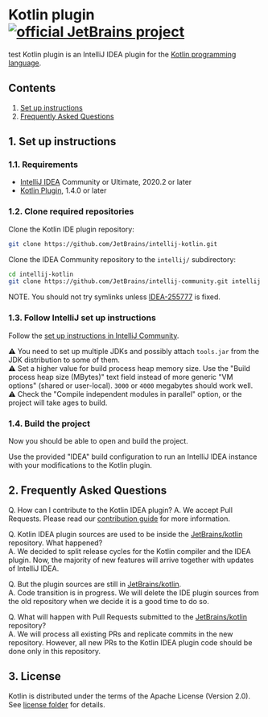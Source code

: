 # Kotlin plugin [![official JetBrains project](http://jb.gg/badges/official.svg)](https://confluence.jetbrains.com/display/ALL/JetBrains+on+GitHub)
test
Kotlin plugin is an IntelliJ IDEA plugin for the [Kotlin programming language](https://kotlinlang.org/).

## Contents

1. [Set up instructions](#1-set-up-instructions)
2. [Frequently Asked Questions](#2-frequently-asked-questions)

## 1. Set up instructions

### 1.1. Requirements
- [IntelliJ IDEA](https://jetbrains.com/idea/download) Community or Ultimate, 2020.2 or later
- [Kotlin Plugin](https://plugins.jetbrains.com/plugin/6954-kotlin), 1.4.0 or later

### 1.2. Clone required repositories

Clone the Kotlin IDE plugin repository:

```bash
git clone https://github.com/JetBrains/intellij-kotlin.git
```

Clone the IDEA Community repository to the `intellij/` subdirectory:

```bash
cd intellij-kotlin
git clone https://github.com/JetBrains/intellij-community.git intellij
```

NOTE. You should not try symlinks unless [IDEA-255777](https://youtrack.jetbrains.com/issue/IDEA-255777) is fixed.

### 1.3. Follow IntelliJ set up instructions

Follow the [set up instructions in IntelliJ Community](https://github.com/JetBrains/intellij-community/blob/master/README.md).

⚠️ You need to set up multiple JDKs and possibly attach `tools.jar` from the JDK distribution to some of them.  
⚠️ Set a higher value for build process heap memory size. Use the "Build process heap size (MBytes)" text field instead of
more generic "VM options" (shared or user-local). `3000` or `4000` megabytes should work well.  
⚠️ Check the "Compile independent modules in parallel" option, or the project will take ages to build.

### 1.4. Build the project

Now you should be able to open and build the project.

Use the provided "IDEA" build configuration to run an IntelliJ IDEA instance with your modifications to the Kotlin plugin.

## 2. Frequently Asked Questions

Q. How can I contribute to the Kotlin IDEA plugin?
A. We accept Pull Requests. Please read our [contribution guide](CONTRIBUTING.md) for more information.

Q. Kotlin IDEA plugin sources are used to be inside the [JetBrains/kotlin](https://github.com/JetBrains/kotlin) repository. What happened?  
A. We decided to split release cycles for the Kotlin compiler and the IDEA plugin. Now, the majority of new features will arrive together
with updates of IntelliJ IDEA.

Q. But the plugin sources are still in [JetBrains/kotlin](https://github.com/JetBrains/kotlin).  
A. Code transition is in progress. We will delete the IDE plugin sources from the old repository when we decide it is a good time to do so.

Q. What will happen with Pull Requests submitted to the [JetBrains/kotlin](https://github.com/JetBrains/kotlin) repository?  
A. We will process all existing PRs and replicate commits in the new repository. However, all new PRs to the Kotlin IDEA plugin code
should be done only in this repository.

## 3. License
Kotlin is distributed under the terms of the Apache License (Version 2.0). See [license folder](license/README.md) for details.
